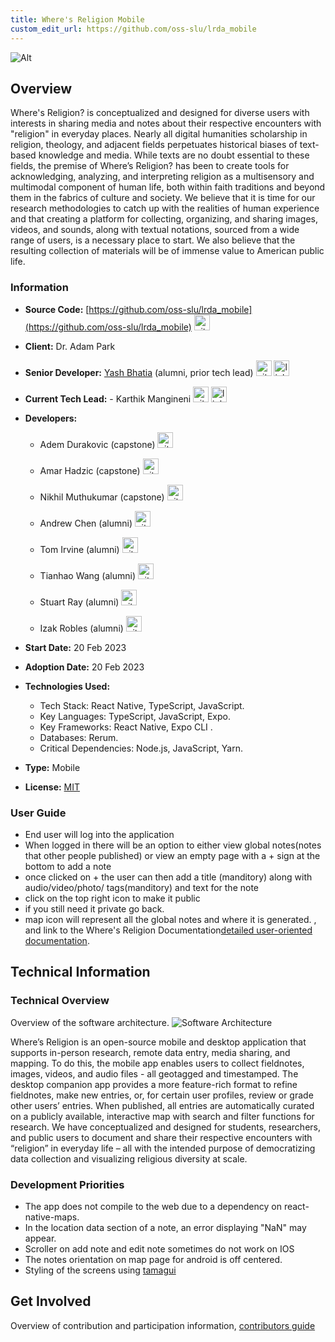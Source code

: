 ```yaml
---
title: Where's Religion Mobile
custom_edit_url: https://github.com/oss-slu/lrda_mobile
---
```



![Alt](100x100.png)

## Overview

 Where's Religion? is conceptualized and designed for diverse users with interests in sharing media and notes about their respective encounters with "religion" in everyday places. Nearly all digital humanities scholarship in religion, theology, and adjacent fields perpetuates historical biases of text-based knowledge and media. While texts are no doubt essential to these fields, the premise of Where’s Religion? has been to create tools for acknowledging, analyzing, and interpreting religion as a multisensory and multimodal component of human life, both within faith traditions and beyond them in the fabrics of culture and society. We believe that it is time for our research methodologies to catch up with the realities of human experience and that creating a platform for collecting, organizing, and sharing images, videos, and sounds, along with textual notations, sourced from a wide range of users, is a necessary place to start. We also believe that the resulting collection of materials will be of immense value to American public life.

### Information

- **Source Code:** [https://github.com/oss-slu/lrda_mobile](https://github.com/oss-slu/lrda_mobile) [<img src="/img/git-alt.svg" alt="git" width="25" height="25" />](https://github.com/oss-slu/lrda_mobile)
- **Client:** Dr. Adam Park
- **Senior Developer:** [Yash Bhatia](https://yashb196.github.io/yashb196/) (alumni, prior tech lead) [<img src="/img/github.svg" alt="github" width="25" height="25" />](https://github.com/yashb196) [<img src="/img/linkedin.svg" alt="linkedin" width="25" height="25" />]( https://www.linkedin.com/in/yashbhatia238/)
- **Current Tech Lead:** - Karthik Mangineni [<img src="/img/github.svg" alt="github" width="25" height="25" />](https://github.com/rcAsironman) [<img src="/img/linkedin.svg" alt="linkedin" width="25" height="25" />](https://www.linkedin.com/in/karthik-mangineni-086a49234)
- **Developers:**
  - Adem Durakovic (capstone) [<img src="/img/github.svg" alt="github" width="25" height="25" />](https://github.com/ademDurakovic)

  - Amar Hadzic (capstone) [<img src="/img/github.svg" alt="github" width="25" height="25" />](https://github.com/AmarHadzic)

  - Nikhil Muthukumar (capstone) [<img src="/img/github.svg" alt="github" width="25" height="25" />](https://github.com/teamomiamigo)

  - Andrew Chen (alumni) [<img src="/img/github.svg" alt="github" width="25" height="25" />](https://github.com/AndchooChen)
  - Tom Irvine (alumni) [<img src="/img/github.svg" alt="github" width="25" height="25" />](https://github.com/irvinet20) 
  - Tianhao Wang (alumni) [<img src="/img/github.svg" alt="github" width="25" height="25" />](https://github.com/SamSam9812) 
  - Stuart Ray (alumni) [<img src="/img/github.svg" alt="github" width="25" height="25" />](https://github.com/Stuartwastaken)
  - Izak Robles (alumni) [<img src="/img/github.svg" alt="github" width="25" height="25" />](https://github.com/izakrobles)





- **Start Date:** 20 Feb 2023
- **Adoption Date:** 20 Feb 2023
- **Technologies Used:** 
  - Tech Stack: React Native, TypeScript, JavaScript​​.
  - Key Languages: TypeScript, JavaScript, Expo​​​​.
  - Key Frameworks: React Native, Expo CLI ​​.
  - Databases: Rerum.
  - Critical Dependencies: Node.js, JavaScript, Yarn.
- **Type:** Mobile
- **License:** [MIT](https://opensource.org/license/mit/)

### User Guide

- End user will log into the application 
- When logged in there will be an option to either view global notes(notes that other people published) or view an empty page with a + sign at the bottom to add a note 
- once clicked on + the user can then add a title (manditory) along with audio/video/photo/ tags(manditory) and text for the note 
- click on the top right icon to make it public
- if you still need it private go back.
- map icon will represent all the global notes and where it is generated.
, and link to the Where's Religion Documentation[detailed user-oriented documentation](https://github.com/oss-slu/lrda_mobile/blob/main/README.md).

## Technical Information

### Technical Overview

Overview of the software architecture.
![Software Architecture](architecture.png)

Where’s Religion is an open-source mobile and desktop application that supports in-person research, remote data entry, media sharing, and mapping. To do this, the mobile app enables users to collect fieldnotes, images, videos, and audio files - all geotagged and timestamped. The desktop companion app provides a more feature-rich format to refine fieldnotes, make new entries, or, for certain user profiles, review or grade other users’ entries. When published, all entries are automatically curated on a publicly available, interactive map with search and filter functions for research. We have conceptualized and designed for students, researchers, and public users to document and share their respective encounters with “religion” in everyday life – all with the intended purpose of democratizing data collection and visualizing religious diversity at scale.

### Development Priorities

- The app does not compile to the web due to a dependency on react-native-maps.
- In the location data section of a note, an error displaying "NaN" may appear.
- Scroller on add note and edit note sometimes do not work on IOS
- The notes orientation on map page for android is off centered.
- Styling of the screens using [tamagui](https://tamagui.dev/)

## Get Involved

Overview of contribution and participation information, [contributors guide](https://github.com/oss-slu/lrda_mobile/blob/main/README.md)

